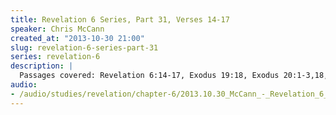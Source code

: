 ```yaml
--- 
title: Revelation 6 Series, Part 31, Verses 14-17
speaker: Chris McCann
created_at: "2013-10-30 21:00"
slug: revelation-6-series-part-31
series: revelation-6
description: |
  Passages covered: Revelation 6:14-17, Exodus 19:18, Exodus 20:1-3,18, Matthew 24:15-16, Psalm 125:1-2, Ezekiel 34:9-14, 1 Samuel 17:2-3, Jeremiah 3:6, Revelation 17:8-10 Genesis 7:19-20.
audio: 
- /audio/studies/revelation/chapter-6/2013.10.30_McCann_-_Revelation_6_Series_Part_31.yaml
---
```

